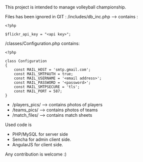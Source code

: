 This project is intended to manage volleyball championship.

Files has been ignored in GIT : 
/includes/db_inc.php --> contains :

    <?php

    $flickr_api_key = "<api key>";

/classes/Configuration.php contains:

    <?php
    
    class Configuration
    {
        const MAIL_HOST = 'smtp.gmail.com';
        const MAIL_SMTPAUTH = true;
        const MAIL_USERNAME = '<email address>';
        const MAIL_PASSWORD = '<password>';
        const MAIL_SMTPSECURE = 'tls';
        const MAIL_PORT = 587;
    }


- /players_pics/ --> contains photos of players
- /teams_pics/ --> contains photos of teams
- /match_files/ --> contains match sheets

Used code is 

- PHP/MySQL for server side
- Sencha for admin client side.
- AngularJS for client side.

Any contribution is welcome :)